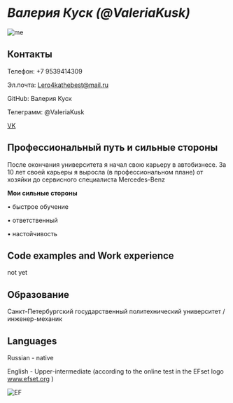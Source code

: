 # *Валерия Куск (@ValeriaKusk)*
![me](https://user-images.githubusercontent.com/106627549/172049344-aba0642b-1163-45d2-b942-ed9ff7b5351b.png)

## Контакты

Телефон: +7 9539414309

Эл.почта: Lero4kathebest@mail.ru

GitHub: Валерия Куск

Телеграмм: @ValeriaKusk

[VK](vk.com/velarie)

## Профессиональный путь и сильные стороны
После окончания университета я начал свою карьеру в автобизнесе. 
За 10 лет своей карьеры я выросла (в профессиональном плане) от хозяйки до сервисного специалиста Mercedes-Benz 

**Мои сильные стороны**

• быстрое обучение

• ответственный

• настойчивость

## Code examples and Work experience

not yet

## Образование

Санкт-Петербургский государственный политехнический университет / инженер-механик

## Languages

Russian - native

English - Upper-intermediate (according to the online test in the EFset logo www.efset.org )

![EF](https://user-images.githubusercontent.com/106627549/172049147-f4c59195-026d-43eb-83f8-3c5282a576d1.png)


